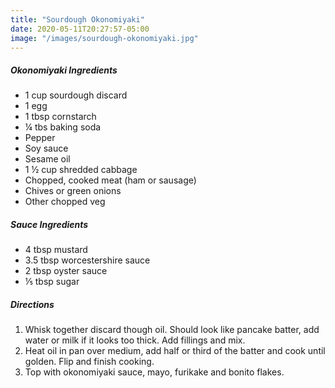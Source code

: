 ```yaml
---
title: "Sourdough Okonomiyaki"
date: 2020-05-11T20:27:57-05:00
image: "/images/sourdough-okonomiyaki.jpg"
---
```


##### Okonomiyaki Ingredients
- 1 cup sourdough discard
- 1 egg
- 1 tbsp cornstarch
- ¼ tbs baking soda
- Pepper
- Soy sauce
- Sesame oil
- 1 ½ cup shredded cabbage
- Chopped, cooked meat (ham or sausage)
- Chives or green onions
- Other chopped veg

##### Sauce Ingredients
- 4 tbsp mustard
- 3.5 tbsp worcestershire sauce
- 2 tbsp oyster sauce
- ⅕ tbsp sugar

##### Directions

1. Whisk together discard though oil. Should look like pancake batter, add water or milk if it looks too thick. Add fillings and mix.
1. Heat oil in pan over medium, add half or third of the batter and cook until golden. Flip and finish cooking.
1. Top with okonomiyaki sauce, mayo, furikake and bonito flakes.

